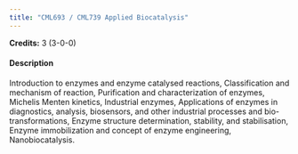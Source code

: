 ```yaml
---
title: "CML693 / CML739 Applied Biocatalysis"
---
```

**Credits:** 3 (3-0-0)

#### Description
Introduction to enzymes and enzyme catalysed reactions, Classification and mechanism of reaction, Purification and characterization of enzymes, Michelis Menten kinetics, Industrial enzymes, Applications of enzymes in diagnostics, analysis, biosensors, and other industrial processes and bio-transformations, Enzyme structure determination, stability, and stabilisation, Enzyme immobilization and concept of enzyme engineering, Nanobiocatalysis.